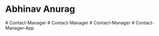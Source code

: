 # Abhinav Anurag
#   C o n t a c t - M a n a g e r  
 #   C o n t a c t - M a n a g e r  
 #   C o n t a c t - M a n a g e r  
 #   C o n t a c t - M a n a g e r - A p p  
 